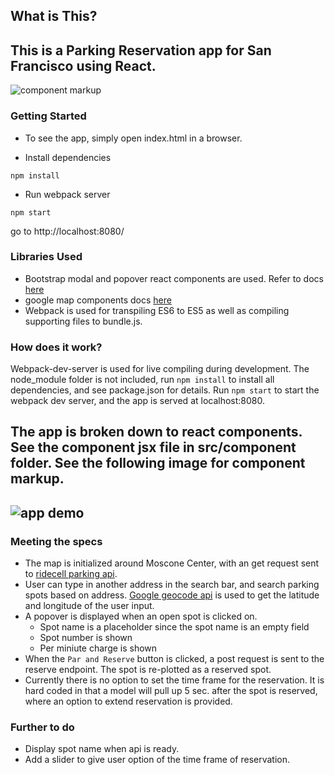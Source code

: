 ## What is This?
This is a Parking Reservation app for San Francisco using React.
---
![component markup](https://raw.githubusercontent.com/michelleheh/SFParking/master/img/appMarkup.jpg)

### Getting Started

* To see the app, simply open index.html in a browser. 

* Install dependencies
```
npm install
```
* Run webpack server
```
npm start
```
go to http://localhost:8080/

### Libraries Used
* Bootstrap modal and popover react components are used. Refer to docs [here](https://react-bootstrap.github.io/)
* google map components docs [here](https://github.com/istarkov/google-map-react)
* Webpack is used for transpiling ES6 to ES5 as well as compiling supporting files to bundle.js.

### How does it work?

Webpack-dev-server is used for live compiling during development.  The node_module folder is not included, run `npm install` to install all dependencies, and see package.json for details.  Run `npm start` to start the webpack dev server, and the app is served at localhost:8080.

The app is broken down to react components. See the component jsx file in src/component folder. See the following image for component markup. 
---
![app demo](https://raw.githubusercontent.com/michelleheh/SFParking/master/img/demo.gif)
---

### Meeting the specs

* The map is initialized around Moscone Center, with an get request sent to [ridecell parking api](http://ridecellparking.herokuapp.com/api/v1/).
* User can type in another address in the search bar, and search parking spots based on address. [Google geocode api](https://maps.googleapis.com/maps/api/geocode/json) is used to get the latitude and longitude of the user input.
* A popover is displayed when an open spot is clicked on.
  * Spot name is a placeholder since the spot name is an empty field
  * Spot number is shown
  * Per miniute charge is shown 
* When the `Par and Reserve` button is clicked, a post request is sent to the reserve endpoint. The spot is re-plotted as a reserved spot. 
* Currently there is no option to set the time frame for the reservation.  It is hard coded in that a model will pull up 5 sec. after the spot is reserved, where an option to extend reservation is provided.

### Further to do
* Display spot name when api is ready.
* Add a slider to give user option of the time frame of reservation.
